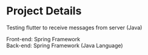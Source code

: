 # Project Details

Testing flutter to receive messages from server (Java)

Front-end: Spring Framework <br />
Back-end: Spring Framework (Java Language)
